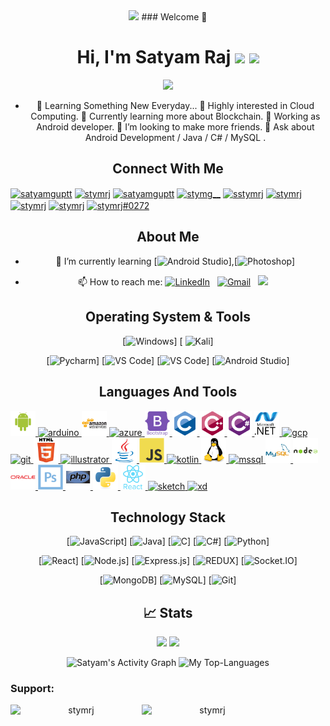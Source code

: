 <div align="center">

<img src="https://user-images.githubusercontent.com/46995327/169817619-92e89b97-c102-484f-8f98-c93ccf0dd0f4.gif">
### Welcome 👋

# Hi, I'm Satyam Raj <img src="https://raw.githubusercontent.com/Asmit2952/Asmit2952/master/src/wave.gif?token=ATQS65XWY4MME7NJYAZ4LCTBN34AU" width="30px">  ![](https://komarev.com/ghpvc/?username=stymrj&label=PROFILE+VIEWS)

<p align="center">
  <a href="https://github.com/stymrj/readme-typing-svg"><img src="https://readme-typing-svg.herokuapp.com/?lines=Hey!!!;I%20am%20%20Learning%20Cloud%20Computing%20And%20Blockchain;An%20Android%20App%20Developer;Self-taught;1.5%20years%20of%20coding%20experience;Always%20learning%20new%20things&font=Fira%20Code&center=true&width=440&height=45&color=f75c7e&vCenter=true&size=22"></a>
</p>

- 🌱 Learning Something New Everyday...
  🔭 Highly interested in Cloud Computing. 
  🌱 Currently learning more about Blockchain.
  🔭 Working as Android developer.
  👯 I’m looking to make more friends.
  💬 Ask about Android Development / Java / C# / MySQL .

## Connect With Me

</p>
<p align="left">
<a href="https://twitter.com/satyamguptt" target="blank"><img align="center" src="https://raw.githubusercontent.com/rahuldkjain/github-profile-readme-generator/master/src/images/icons/Social/twitter.svg" alt="satyamguptt" height="30" width="40" /></a>
<a href="https://linkedin.com/in/stymrj" target="blank"><img align="center" src="https://raw.githubusercontent.com/rahuldkjain/github-profile-readme-generator/master/src/images/icons/Social/linked-in-alt.svg" alt="stymrj" height="30" width="40" /></a>
<a href="https://fb.com/satyamguptt" target="blank"><img align="center" src="https://raw.githubusercontent.com/rahuldkjain/github-profile-readme-generator/master/src/images/icons/Social/facebook.svg" alt="satyamguptt" height="30" width="40" /></a>
<a href="https://instagram.com/stymg__" target="blank"><img align="center" src="https://raw.githubusercontent.com/rahuldkjain/github-profile-readme-generator/master/src/images/icons/Social/instagram.svg" alt="stymg__" height="30" width="40" /></a>
<a href="https://medium.com/sstymrj" target="blank"><img align="center" src="https://raw.githubusercontent.com/rahuldkjain/github-profile-readme-generator/master/src/images/icons/Social/medium.svg" alt="sstymrj" height="30" width="40" /></a>
<a href="https://www.codechef.com/users/stymrj" target="blank"><img align="center" src="https://cdn.jsdelivr.net/npm/simple-icons@3.1.0/icons/codechef.svg" alt="stymrj" height="30" width="40" /></a>
<a href="https://www.hackerrank.com/stymrj" target="blank"><img align="center" src="https://raw.githubusercontent.com/rahuldkjain/github-profile-readme-generator/master/src/images/icons/Social/hackerrank.svg" alt="stymrj" height="30" width="40" /></a>
<a href="https://www.leetcode.com/stymrj" target="blank"><img align="center" src="https://raw.githubusercontent.com/rahuldkjain/github-profile-readme-generator/master/src/images/icons/Social/leet-code.svg" alt="stymrj" height="30" width="40" /></a>
<a href="https://discord.gg/stymrj#0272" target="blank"><img align="center" src="https://raw.githubusercontent.com/rahuldkjain/github-profile-readme-generator/master/src/images/icons/Social/discord.svg" alt="stymrj#0272" height="30" width="40" /></a>
</p>

## About Me

- 🌱 I’m currently learning [![Android Studio](https://img.shields.io/badge/IDE-Android%20Studio-3DDC84.svg?style=flat-square&logo=android-studio)],[![Photoshop](https://img.shields.io/badge/Adobe%20Photoshop-31A8FF?style=for-the-badge&logo=Adobe%20Photoshop&logoColor=black)]

- 📫 How to reach me:
<a href="https://www.linkedin.com/in/stymrj/"><img alt="LinkedIn" src="https://img.shields.io/badge/linkedin%20-%230077B5.svg?&style=flat&logo=linkedin&logoColor=white"/></a> &nbsp;
<a href="mailto:sstymrj@gmail.com"><img alt="Gmail" src="https://img.shields.io/badge/Gmail-D14836?style=flat&logo=gmail&logoColor=white" /></a> &nbsp;
<a href="https://instagram.com/stymg__"><img src="https://img.shields.io/badge/-@stymg__-E4405F?style=flat&logo=Instagram&logoColor=white"/></a> &nbsp;



## Operating System & Tools

[![Windows](https://img.shields.io/badge/Windows-0078D6?style=for-the-badge&logo=windows&logoColor=white)]
[ ![Kali](https://img.shields.io/badge/Kali-268BEE?style=for-the-badge&logo=kalilinux&logoColor=white)]

[![Pycharm](https://img.shields.io/badge/IDE-PyCharm-yellow?style=flat-square&logo=JetBrains)]
[![VS Code](https://img.shields.io/badge/IDE-VSCode-%23007ACC?style=flat-square&logo=Visual-studio-code)]
[![VS Code](https://img.shields.io/badge/IDE-IntelliJ%20IDEA-black?style=flat-square&logo=JetBrains)]
[![Android Studio](https://img.shields.io/badge/IDE-Android%20Studio-3DDC84.svg?style=flat-square&logo=android-studio)]


## Languages And Tools

<p align="left"> <a href="https://developer.android.com" target="_blank" rel="noreferrer"> <img src="https://raw.githubusercontent.com/devicons/devicon/master/icons/android/android-original-wordmark.svg" alt="android" width="40" height="40"/> </a> <a href="https://www.arduino.cc/" target="_blank" rel="noreferrer"> <img src="https://cdn.worldvectorlogo.com/logos/arduino-1.svg" alt="arduino" width="40" height="40"/> </a> <a href="https://aws.amazon.com" target="_blank" rel="noreferrer"> <img src="https://raw.githubusercontent.com/devicons/devicon/master/icons/amazonwebservices/amazonwebservices-original-wordmark.svg" alt="aws" width="40" height="40"/> </a> <a href="https://azure.microsoft.com/en-in/" target="_blank" rel="noreferrer"> <img src="https://www.vectorlogo.zone/logos/microsoft_azure/microsoft_azure-icon.svg" alt="azure" width="40" height="40"/> </a> <a href="https://getbootstrap.com" target="_blank" rel="noreferrer"> <img src="https://raw.githubusercontent.com/devicons/devicon/master/icons/bootstrap/bootstrap-plain-wordmark.svg" alt="bootstrap" width="40" height="40"/> </a> <a href="https://www.cprogramming.com/" target="_blank" rel="noreferrer"> <img src="https://raw.githubusercontent.com/devicons/devicon/master/icons/c/c-original.svg" alt="c" width="40" height="40"/> </a> <a href="https://www.w3schools.com/cpp/" target="_blank" rel="noreferrer"> <img src="https://raw.githubusercontent.com/devicons/devicon/master/icons/cplusplus/cplusplus-original.svg" alt="cplusplus" width="40" height="40"/> </a> <a href="https://www.w3schools.com/cs/" target="_blank" rel="noreferrer"> <img src="https://raw.githubusercontent.com/devicons/devicon/master/icons/csharp/csharp-original.svg" alt="csharp" width="40" height="40"/> </a> <a href="https://dotnet.microsoft.com/" target="_blank" rel="noreferrer"> <img src="https://raw.githubusercontent.com/devicons/devicon/master/icons/dot-net/dot-net-original-wordmark.svg" alt="dotnet" width="40" height="40"/> </a> <a href="https://cloud.google.com" target="_blank" rel="noreferrer"> <img src="https://www.vectorlogo.zone/logos/google_cloud/google_cloud-icon.svg" alt="gcp" width="40" height="40"/> </a> <a href="https://git-scm.com/" target="_blank" rel="noreferrer"> <img src="https://www.vectorlogo.zone/logos/git-scm/git-scm-icon.svg" alt="git" width="40" height="40"/> </a> <a href="https://www.w3.org/html/" target="_blank" rel="noreferrer"> <img src="https://raw.githubusercontent.com/devicons/devicon/master/icons/html5/html5-original-wordmark.svg" alt="html5" width="40" height="40"/> </a> <a href="https://www.adobe.com/in/products/illustrator.html" target="_blank" rel="noreferrer"> <img src="https://www.vectorlogo.zone/logos/adobe_illustrator/adobe_illustrator-icon.svg" alt="illustrator" width="40" height="40"/> </a> <a href="https://www.java.com" target="_blank" rel="noreferrer"> <img src="https://raw.githubusercontent.com/devicons/devicon/master/icons/java/java-original.svg" alt="java" width="40" height="40"/> </a> <a href="https://developer.mozilla.org/en-US/docs/Web/JavaScript" target="_blank" rel="noreferrer"> <img src="https://raw.githubusercontent.com/devicons/devicon/master/icons/javascript/javascript-original.svg" alt="javascript" width="40" height="40"/> </a> <a href="https://kotlinlang.org" target="_blank" rel="noreferrer"> <img src="https://www.vectorlogo.zone/logos/kotlinlang/kotlinlang-icon.svg" alt="kotlin" width="40" height="40"/> </a> <a href="https://www.linux.org/" target="_blank" rel="noreferrer"> <img src="https://raw.githubusercontent.com/devicons/devicon/master/icons/linux/linux-original.svg" alt="linux" width="40" height="40"/> </a> <a href="https://www.microsoft.com/en-us/sql-server" target="_blank" rel="noreferrer"> <img src="https://www.svgrepo.com/show/303229/microsoft-sql-server-logo.svg" alt="mssql" width="40" height="40"/> </a> <a href="https://www.mysql.com/" target="_blank" rel="noreferrer"> <img src="https://raw.githubusercontent.com/devicons/devicon/master/icons/mysql/mysql-original-wordmark.svg" alt="mysql" width="40" height="40"/> </a> <a href="https://nodejs.org" target="_blank" rel="noreferrer"> <img src="https://raw.githubusercontent.com/devicons/devicon/master/icons/nodejs/nodejs-original-wordmark.svg" alt="nodejs" width="40" height="40"/> </a> <a href="https://www.oracle.com/" target="_blank" rel="noreferrer"> <img src="https://raw.githubusercontent.com/devicons/devicon/master/icons/oracle/oracle-original.svg" alt="oracle" width="40" height="40"/> </a> <a href="https://www.photoshop.com/en" target="_blank" rel="noreferrer"> <img src="https://raw.githubusercontent.com/devicons/devicon/master/icons/photoshop/photoshop-line.svg" alt="photoshop" width="40" height="40"/> </a> <a href="https://www.php.net" target="_blank" rel="noreferrer"> <img src="https://raw.githubusercontent.com/devicons/devicon/master/icons/php/php-original.svg" alt="php" width="40" height="40"/> </a> <a href="https://www.python.org" target="_blank" rel="noreferrer"> <img src="https://raw.githubusercontent.com/devicons/devicon/master/icons/python/python-original.svg" alt="python" width="40" height="40"/> </a> <a href="https://reactjs.org/" target="_blank" rel="noreferrer"> <img src="https://raw.githubusercontent.com/devicons/devicon/master/icons/react/react-original-wordmark.svg" alt="react" width="40" height="40"/> </a> <a href="https://www.sketch.com/" target="_blank" rel="noreferrer"> <img src="https://www.vectorlogo.zone/logos/sketchapp/sketchapp-icon.svg" alt="sketch" width="40" height="40"/> </a> <a href="https://www.adobe.com/products/xd.html" target="_blank" rel="noreferrer"> <img src="https://cdn.worldvectorlogo.com/logos/adobe-xd.svg" alt="xd" width="40" height="40"/> </a> </p>



## Technology Stack
[![JavaScript](https://img.shields.io/badge/JavaScript-323330?style=for-the-badge&logo=javascript&logoColor=F7DF1E)]
[![Java](https://img.shields.io/badge/java-%23ED8B00.svg?style=for-the-badge&logo=java&logoColor=white)]
[![C](https://img.shields.io/badge/c-%2300599C.svg?style=for-the-badge&logo=c&logoColor=white)]
[![C#](https://img.shields.io/badge/c%23-%23239120.svg?style=for-the-badge&logo=c-sharp&logoColor=white)]
[![Python](https://img.shields.io/badge/-Python-3776AB?style=flat-square&logo=python&logoColor=ffffff)]


[![React](https://img.shields.io/badge/React-20232A?style=for-the-badge&logo=react&logoColor=61DAFB)]
[![Node.js](https://img.shields.io/badge/Node.js-339933?style=for-the-badge&logo=nodedotjs&logoColor=white)]
[![Express.js](https://img.shields.io/badge/Express.js-000000?style=for-the-badge&logo=express&logoColor=white)]
[![REDUX](https://img.shields.io/badge/Redux-593D88?style=for-the-badge&logo=redux&logoColor=white)]
[![Socket.IO](https://img.shields.io/badge/Socket.io-010101?&style=for-the-badge&logo=Socket.io&logoColor=white)]


[![MongoDB](https://img.shields.io/badge/-MongoDB-47A248?style=flat-square&logo=MongoDB&logoColor=ffffff)]
[![MySQL](https://img.shields.io/badge/-MySQL-4479A1?style=flat-square&logo=MySQL&logoColor=ffffff)]
[![Git](https://img.shields.io/badge/-Git-%23F05032?style=flat-square&logo=git&logoColor=%23ffffff)]

 ## 📈 Stats
 
<p align="center">
  <img width="48%" src="https://github-readme-stats.vercel.app/api?username=stymrj&show_icons=true&hide_border=truel&count_private=true&show_icons=true&hide=,contribs&include_all_commits" />
  <img width="48%" src="https://github-readme-streak-stats.herokuapp.com/?user=stymrj&hide_border=true" />
</p>


<img alt="Satyam's Activity Graph" src="https://denvercoder1-activity-graph.herokuapp.com/graph/?username=stymrj&bg_color=1F222E&color=F8D866&line=F85D7F&point=FFFFFF&hide_border=true" />


<img  width="40%" alt="My Top-Languages" src="https://github-readme-stats.vercel.app/api/top-langs/?username=stymrj" />



<h3 align="left">Support:</h3>
<p><a href="https://www.buymeacoffee.com/stymrj"> <img align="left" src="https://cdn.buymeacoffee.com/buttons/v2/default-yellow.png" height="50" width="210" alt="stymrj" /></a><a href="https://ko-fi.com/stymrj"> <img align="left" src="https://cdn.ko-fi.com/cdn/kofi3.png?v=3" height="50" width="210" alt="stymrj" /></a></p><br><br>

